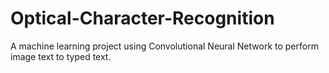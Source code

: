 # Optical-Character-Recognition
A machine learning project using Convolutional Neural Network to perform image text to typed text.
